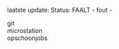 laatste update: 
Status: FAALT - fout - 
<div class="service R">git</div><div class="service R">microstation</div><div class="service R">opschoonjobs</div>